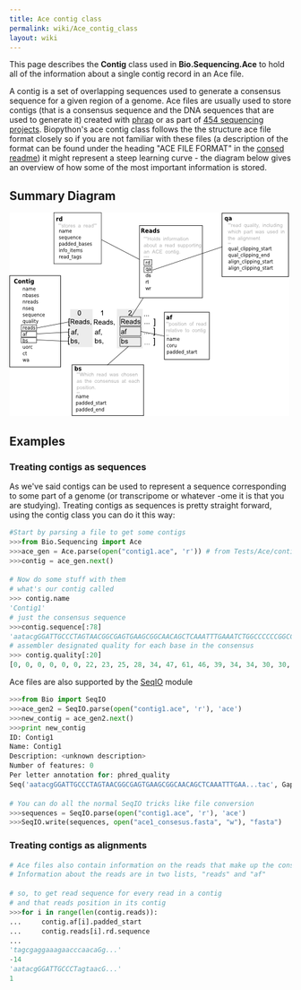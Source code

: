 ```yaml
---
title: Ace contig class
permalink: wiki/Ace_contig_class
layout: wiki
---
```


This page describes the **Contig** class used in **Bio.Sequencing.Ace**
to hold all of the information about a single contig record in an Ace
file.

A contig is a set of overlapping sequences used to generate a consensus
sequence for a given region of a genome. Ace files are usually used to
store contigs (that is a consensus sequence and the DNA sequences that
are used to generate it) created with
[phrap](http://www.phrap.org/phredphrapconsed.html) or as part of [454
sequencing projects](http://en.wikipedia.org/wiki/454_Life_Sciences).
Biopython's ace contig class follows the the structure ace file format
closely so if you are not familiar with these files (a description of
the format can be found under the heading "ACE FILE FORMAT" in the
[consed
readme](http://bozeman.mbt.washington.edu/consed/distributions/README.14.0.txt))
it might represent a steep learning curve - the diagram below gives an
overview of how some of the most important information is stored.

Summary Diagram
---------------

![](Contig_class.png "Contig_class.png")

Examples
--------

### Treating contigs as sequences

As we've said contigs can be used to represent a sequence corresponding
to some part of a genome (or transcripome or whatever -ome it is that
you are studying). Treating contigs as sequences is pretty straight
forward, using the contig class you can do it this way:

``` python
#Start by parsing a file to get some contigs 
>>>from Bio.Sequencing import Ace
>>>ace_gen = Ace.parse(open("contig1.ace", 'r')) # from Tests/Ace/contig1.ace
>>>contig = ace_gen.next()

# Now do some stuff with them
# what's our contig called
>>> contig.name
'Contig1'
# just the consensus sequence
>>>contig.sequence[:78]
'aatacgGGATTGCCCTAGTAACGGCGAGTGAAGCGGCAACAGCTCAAATTTGAAATCTGGCCCCCCGGCCCGAGTTGT'
# assembler designated quality for each base in the consensus
>>> contig.quality[:20]
[0, 0, 0, 0, 0, 0, 22, 23, 25, 28, 34, 47, 61, 46, 39, 34, 34, 30, 30, 31]
```

Ace files are also supported by the [SeqIO](SeqIO "wikilink") module

``` python
>>>from Bio import SeqIO
>>>ace_gen2 = SeqIO.parse(open("contig1.ace", 'r'), 'ace')
>>>new_contig = ace_gen2.next()
>>>print new_contig
ID: Contig1                                                                                                                                        
Name: Contig1
Description: <unknown description>
Number of features: 0
Per letter annotation for: phred_quality
Seq('aatacgGGATTGCCCTAGTAACGGCGAGTGAAGCGGCAACAGCTCAAATTTGAA...tac', Gapped(DNAAlphabet(), '-'))

# You can do all the normal SeqIO tricks like file conversion
>>>sequences = SeqIO.parse(open("contig1.ace", 'r'), 'ace')
>>>SeqIO.write(sequences, open("ace1_consesus.fasta", "w"), "fasta")
```

### Treating contigs as alignments

``` python
# Ace files also contain information on the reads that make up the consensus.
# Information about the reads are in two lists, "reads" and "af"

# so, to get read sequence for every read in a contig
# and that reads position in its contig
>>>for i in range(len(contig.reads)):               
...     contig.af[i].padded_start           
...     contig.reads[i].rd.sequence
...                                
'tagcgaggaaagaacccaacaGg...'
-14  
'aatacgGGATTGCCCTagtaacG...'
1
```
